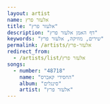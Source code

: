 ```yaml
---
layout: artist
name: אלעזר פרץ
title: "אלעזר פרץ"
description: "דף האמן אלעזר פרץ"
keywords: "שירים, מוזיקה, אלעזר פרץ"
permalink: /artists/אלעזר-פרץ
redirect_from:
  - /artists/list/אלעזר פרץ
songs:
  - number: "48718"
    name: "החסידי קאברס"
    album: "סינגלים"
    artist: "אלעזר פרץ"
---
```

